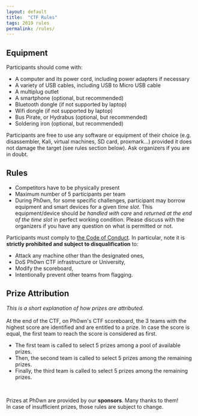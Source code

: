```yaml
---
layout: default
title:  "CTF Rules"
tags: 2019 rules
permalink: /rules/
---
```


<section class="content-section bg-light" id="about">
        <div class="row">
            <div class="col-lg-10 mx-auto">
	    	    <h2>Equipment</h2>

Participants should come with:

<ul>
<li>A computer and its power cord, including power adapters if necessary</li>
<li>A variety of USB cables, including USB to Micro USB cable</li>
<li>A multiplug outlet</li>
<li>A smartphone (optional, but recommended)</li>
<li>Bluetooth dongle (if not supported by laptop)</li>
<li>Wifi dongle (if not supported by laptop)</li>
<li>Bus Pirate, or Hydrabus (optional, but recommended)</li>
<li>Soldering iron (optional, but recommended)</li>
</ul>

Participants are free to use any software or equipment of their choice (e.g. disassembler, Kali, virtual machines, SD card, proxmark...) provided it does not damage the target (see rules section below). Ask organizers if you are in doubt.

<h2>Rules</h2>

<ul>
<li>Competitors have to be physically present</li>
<li>Maximum number of 5 participants per team</li>
<li>During Ph0wn, for some specific challenges, participant may borrow equipment and smart devices for a given <i>time slot</i>. This equipment/device should <i>be handled with care</i> and <i>returned at the end of the time slot</i> in perfect working condition. Please discuss with the organizers if you have any question on what is permitted or not.
</li>
</ul>

Participants must comply to <a href="/conduct">the Code of Conduct</a>. In particular, note it is <b>strictly prohibited and subject to disqualification</b> to:

<ul>
<li>Attack any machine other than the designated ones,</li>
<li>DoS Ph0wn CTF infrastructure or University,</li>
<li>Modify the scoreboard,</li>
<li>Intentionally prevent other teams from flagging.</li>
</ul>

<h2>Prize Attribution</h2>

<i>This is a short explanation of how prizes are attributed.</i>
<br>
<br>
At the end of the CTF, on Ph0wn's CTF scoreboard, the 3 teams with the highest score are identified and are entitled to a prize.
In case the score is equal, the first team to reach the score is considered as first.
<br>

<ul>
<li>The first team is called to select 5 prizes among a pool of available prizes.</li>
<li>Then, the second team is called to select 5 prizes among the remaining prizes.</li>
<li>Finally, the third team is called to select 5 prizes among the remaining prizes.</li>
</ul>
<br>

Prizes at Ph0wn are provided by our <b>sponsors</b>. Many thanks to them!
<br>
In case of insufficient prizes, those rules are subject to change.
<br>
<br>


</div></div>
</section>
